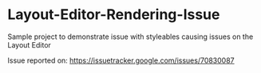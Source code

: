# Layout-Editor-Rendering-Issue
Sample project to demonstrate issue with styleables causing issues on the Layout Editor

Issue reported on: https://issuetracker.google.com/issues/70830087
